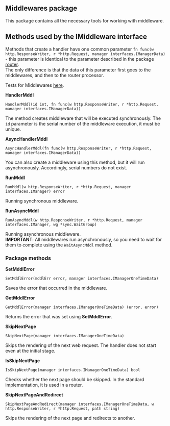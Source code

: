 ## Middlewares package
This package contains all the necessary tools for working with middleware.

## Methods used by the IMiddleware interface
Methods that create a handler have one common parameter ``fn func(w http.ResponseWriter, r *http.Request, manager interfaces.IManagerData)`` - 
this parameter is identical to the parameter described in the package [router](https://github.com/uwine4850/foozy/blob/master/docs/en/router/router.md).<br>
The only difference is that the data of this parameter first goes to the middlewares, and then to the router processor.

Tests for Middlewares [here](https://github.com/uwine4850/foozy/tree/master/tests/middlewares).

__HandlerMddl__
```
HandlerMddl(id int, fn func(w http.ResponseWriter, r *http.Request, manager interfaces.IManagerData))
```
The method creates middleware that will be executed synchronously. The ``id`` parameter is the serial number of the middleware execution, it 
must be unique.

__AsyncHandlerMddl__
```
AsyncHandlerMddl(fn func(w http.ResponseWriter, r *http.Request, manager interfaces.IManagerData))
```
You can also create a middleware using this method, but it will run asynchronously. Accordingly, serial numbers do not exist.

__RunMddl__
```
RunMddl(w http.ResponseWriter, r *http.Request, manager interfaces.IManager) error
```
Running synchronous middleware.

__RunAsyncMddl__
```
RunAsyncMddl(w http.ResponseWriter, r *http.Request, manager interfaces.IManager, wg *sync.WaitGroup)
```
Running asynchronous middleware.<br>
__IMPORTANT__: All middlewares run asynchronously, so you need to wait for them to complete using the ``WaitAsyncMddl`` method.

### Package methods
__SetMddlError__
```
SetMddlError(mddlErr error, manager interfaces.IManagerOneTimeData)
```
Saves the error that occurred in the middleware.

__GetMddlError__
```
GetMddlError(manager interfaces.IManagerOneTimeData) (error, error)
```
Returns the error that was set using __SetMddlError__.

__SkipNextPage__
```
SkipNextPage(manager interfaces.IManagerOneTimeData)
```
Skips the rendering of the next web request. The handler does not start even at the initial stage.

__IsSkipNextPage__
```
IsSkipNextPage(manager interfaces.IManagerOneTimeData) bool
```
Checks whether the next page should be skipped. In the standard implementation, it is used in a router.

__SkipNextPageAndRedirect__
```
SkipNextPageAndRedirect(manager interfaces.IManagerOneTimeData, w http.ResponseWriter, r *http.Request, path string)
```
Skips the rendering of the next page and redirects to another.
